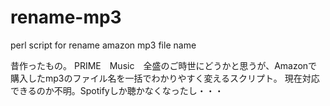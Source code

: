 # rename-mp3
perl script for rename amazon mp3 file name

昔作ったもの。
PRIME　Music　全盛のご時世にどうかと思うが、Amazonで購入したmp3のファイル名を一括でわかりやすく変えるスクリプト。
現在対応できるのか不明。Spotifyしか聴かなくなったし・・・
